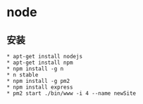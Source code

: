 # node

  ## 安装

    * apt-get install nodejs
    * apt-get install npm
    * npm install -g n
    * n stable
    * npm install -g pm2
    * npm install express 
    * pm2 start ./bin/www -i 4 --name newSite